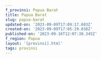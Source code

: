 ```yaml
---
f_provinsi: Papua Barat
title: Papua Barat
slug: papua-barat
updated-on: '2023-09-09T17:09:17.603Z'
created-on: '2023-09-09T17:05:29.038Z'
published-on: '2023-09-16T12:07:38.345Z'
f_region: Papua
layout: '[provinsi].html'
tags: provinsi
---
```



